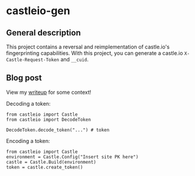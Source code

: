 # castleio-gen

## General description
This project contains a reversal and reimplementation of castle.io's fingerprinting capabilities.
With this project, you can generate a castle.io `X-Castle-Request-Token` and `__cuid`.

## Blog post
View my [writeup](https://blog.yubie.dev/blog/castleio) for some context!

Decoding a token:
```
from castleio import Castle
from castleio import DecodeToken

DecodeToken.decode_token("...") # token
```

Encoding a token:
```
from castleio import Castle
environment = Castle.Config("Insert site PK here")
castle = Castle.Build(environment)
token = castle.create_token()
```